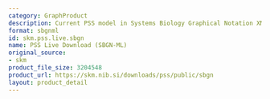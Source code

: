 ```yaml
---
category: GraphProduct
description: Current PSS model in Systems Biology Graphical Notation XML format
format: sbgnml
id: skm.pss.live.sbgn
name: PSS Live Download (SBGN-ML)
original_source:
- skm
product_file_size: 3204548
product_url: https://skm.nib.si/downloads/pss/public/sbgn
layout: product_detail
---
```

